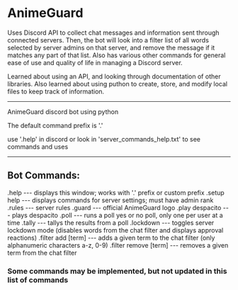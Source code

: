 # AnimeGuard

Uses Discord API to collect chat messages and information sent through connected servers. Then, the bot will look into a filter list of all words selected by server admins on that server, and remove the message if it matches any part of that list. Also has various other commands for general ease of use and quality of life in managing a Discord server.

Learned about using an API, and looking through documentation of other libraries. Also learned about using puthon to create, store, and modify local files to keep track of information.


<hr/>


AnimeGuard discord bot using python

The default command prefix is '.'

use '.help' in discord or look in 'server_commands_help.txt' to see commands and uses


<hr/>

## Bot Commands:
.help --- displays this window; works with '.' prefix or custom prefix
.setup help --- displays commands for server settings; must have admin rank
.rules --- server rules
.guard --- official AnimeGuard logo
.play despacito --- plays despacito
.poll --- runs a poll yes or no poll, only one per user at a time
.tally --- tallys the results from a poll
.lockdown --- toggles server lockdown mode (disables words from the chat filter and displays approval reactions)
.filter add [term] --- adds a given term to the chat filter (only alphanumeric characters a-z, 0-9)
.filter remove [term] --- removes a given term from the chat filter

### Some commands may be implemented, but not updated in this list of commands
